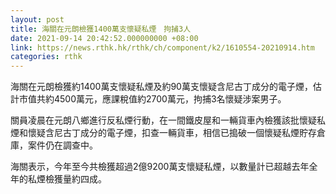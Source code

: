 ```yaml
---
layout: post
title: 海關在元朗檢獲1400萬支懷疑私煙　拘捕3人
date: 2021-09-14 20:42:52.000000000 +08:00
link: https://news.rthk.hk/rthk/ch/component/k2/1610554-20210914.htm
categories: rthk
---
```


海關在元朗檢獲約1400萬支懷疑私煙及約90萬支懷疑含尼古丁成分的電子煙，估計市值共約4500萬元，應課稅值約2700萬元，拘捕3名懷疑涉案男子。

關員凌晨在元朗八鄉進行反私煙行動，在一間鐵皮屋和一輛貨車內檢獲該批懷疑私煙和懷疑含尼古丁成分的電子煙，扣查一輛貨車，相信已搗破一個懷疑私煙貯存倉庫，案件仍在調查中。

海關表示，今年至今共檢獲超過2億9200萬支懷疑私煙，以數量計已超越去年全年的私煙檢獲量約四成。
